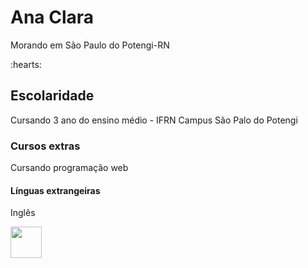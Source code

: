 <h1>Ana Clara</h1>
<p> Morando em São Paulo do Potengi-RN </p> :hearts:

<h2>Escolaridade</h2>
<p> Cursando 3 ano do ensino médio - IFRN Campus São Palo do Potengi</p>

<h3>Cursos extras</h3>
<p>Cursando programação web</p>

<h4> Línguas extrangeiras </h4>
<p> Inglês </p>



<img src="https://cdn.jsdelivr.net/gh/devicons/devicon@latest/icons/javascript/javascript-original.svg" width = "50px"/>
          
   
